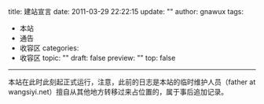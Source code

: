 title: 建站宣言
date: 2011-03-29 22:22:15
update: ""
author: gnawux
tags:
- 本站
- 通告
- 收容区
categories:
- 收容区
topic: ""
draft: false
preview: ""
top: false


---


<p>本站在此时此刻起正式运行，注意，此前的日志是本站的临时维护人员（father at wangsiyi.net）擅自从其他地方转移过来占位置的，属于事后追加记录。</p>
